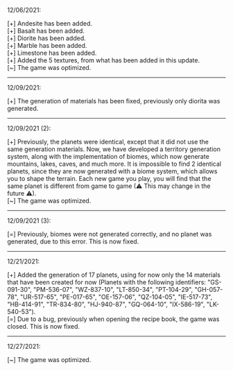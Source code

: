 12/06/2021:

[+] Andesite has been added.   
[+] Basalt has been added.    
[+] Diorite has been added.    
[+] Marble has been added.    
[+] Limestone has been added.   
[+] Added the 5 textures, from what has been added in this update.    
[~] The game was optimized.    

-------------------------

12/09/2021:

[+] The generation of materials has been fixed, previously only diorita was generated.    

-------------------------

12/09/2021 (2):

[+] Previously, the planets were identical, except that it did not use the same generation materials. Now, we have developed a territory generation system, along with the implementation of biomes, which now generate mountains, lakes, caves, and much more. It is impossible to find 2 identical planets, since they are now generated with a biome system, which allows you to shape the terrain. Each new game you play, you will find that the same planet is different from game to game (⚠ This may change in the future ⚠).     
[~] The game was optimized.               

-------------------------

12/09/2021 (3):

[=] Previously, biomes were not generated correctly, and no planet was generated, due to this error. This is now fixed.    

-------------------------

12/21/2021:

[+] Added the generation of 17 planets, using for now only the 14 materials that have been created for now (Planets with the following identifiers: "GS-091-30", "PM-536-07", "WZ-837-10", "LT-850-34", "PT-104-29", "GH-057-78", "UR-517-65", "PE-017-65", "OE-157-06", "QZ-104-05", "IE-517-73", "HB-414-91", "TR-834-80", "HJ-940-87", "GQ-064-10", "IX-586-19", "LK-540-53").            
[=] Due to a bug, previously when opening the recipe book, the game was closed. This is now fixed.

-------------------------

12/27/2021:

[~] The game was optimized.    


